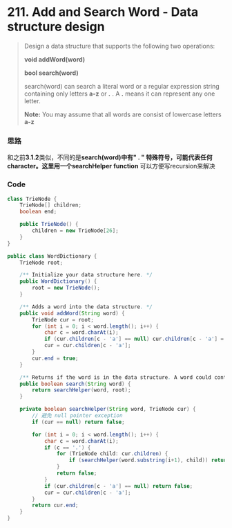 # 211. Add and Search Word - Data structure design

> Design a data structure that supports the following two operations:
>
> **void addWord\(word\)**
>
> **bool search\(word\)**
>
> search\(word\) can search a literal word or a regular expression string containing only letters **a-z** or **.** . A **.** means it can represent any one letter.
>
> **Note:** You may assume that all words are consist of lowercase letters **a-z**

### 思路

和之前**3.1.2**类似，不同的是**search\(word\)**中有**" . " **特殊符号，可能代表任何character。这里用一个**searchHelper** **function** 可以方便写recursion来解决

### Code

```java
class TrieNode {
    TrieNode[] children;
    boolean end;

    public TrieNode() {
        children = new TrieNode[26];
    }
}

public class WordDictionary {
    TrieNode root;

    /** Initialize your data structure here. */
    public WordDictionary() {
        root = new TrieNode();
    }

    /** Adds a word into the data structure. */
    public void addWord(String word) {
        TrieNode cur = root;
        for (int i = 0; i < word.length(); i++) {
            char c = word.charAt(i);
            if (cur.children[c - 'a'] == null) cur.children[c - 'a'] = new TrieNode();
            cur = cur.children[c - 'a'];
        }
        cur.end = true;
    }

    /** Returns if the word is in the data structure. A word could contain the dot character '.' to represent any one letter. */
    public boolean search(String word) {
        return searchHelper(word, root);
    }

    private boolean searchHelper(String word, TrieNode cur) {
        // 避免 null pointer exception 
        if (cur == null) return false;

        for (int i = 0; i < word.length(); i++) {
            char c = word.charAt(i);
            if (c == '.') {
                for (TrieNode child: cur.children) {
                    if (searchHelper(word.substring(i+1), child)) return true;
                }
                return false;
            }
            if (cur.children[c - 'a'] == null) return false;
            cur = cur.children[c - 'a'];
        }
        return cur.end;
    }
}
```



